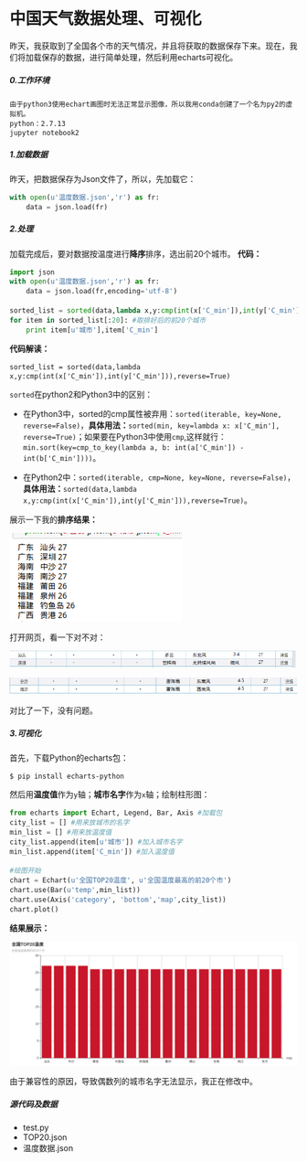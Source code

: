 # 中国天气数据处理、可视化
昨天，我获取到了全国各个市的天气情况，并且将获取的数据保存下来。现在，我们将加载保存的数据，进行简单处理，然后利用echarts可视化。
##### 0.工作环境
```
由于python3使用echart画图时无法正常显示图像，所以我用conda创建了一个名为py2的虚拟机。
python：2.7.13
jupyter notebook2
```
##### 1.加载数据
昨天，把数据保存为Json文件了，所以，先加载它：
```python
with open(u'温度数据.json','r') as fr:
    data = json.load(fr)

```

##### 2.处理
加载完成后，要对数据按温度进行**降序**排序，选出前20个城市。
**代码：**
```Python
import json
with open(u'温度数据.json','r') as fr:
    data = json.load(fr,encoding='utf-8')

sorted_list = sorted(data,lambda x,y:cmp(int(x['C_min']),int(y['C_min'])),reverse=True#表示降序排序)
for item in sorted_list[:20]: #取排好后的前20个城市
    print item[u'城市'],item['C_min']
```
**代码解读：**
```
sorted_list = sorted(data,lambda x,y:cmp(int(x['C_min']),int(y['C_min'])),reverse=True)
```
`sorted`在python2和Python3中的区别：
* 在Python3中，sorted的cmp属性被弃用：`sorted(iterable, key=None, reverse=False)`，**具体用法：**`sorted(min, key=lambda x: x['C_min'], reverse=True)`；如果要在Python3中使用`cmp`,这样就行：`min.sort(key=cmp_to_key(lambda a, b: int(a['C_min']) - int(b['C_min'])))`。

* 在Python2中：`sorted(iterable, cmp=None, key=None, reverse=False)`，**具体用法：**`sorted(data,lambda x,y:cmp(int(x['C_min']),int(y['C_min'])),reverse=True)`。

展示一下我的**排序结果：**

![](img/001.png)

打开网页，看一下对不对：

![](img/002.png)

![](img/003.png)

对比了一下，没有问题。

##### 3.可视化
首先，下载Python的echarts包：
```
$ pip install echarts-python
```
然后用**温度值**作为`y`轴；**城市名字**作为`x`轴；绘制柱形图：
```python
from echarts import Echart, Legend, Bar, Axis #加载包
city_list = [] #用来放城市的名字
min_list = [] #用来放温度值
city_list.append(item[u'城市']) #加入城市名字
min_list.append(item['C_min']) #加入温度值

#绘图开始
chart = Echart(u'全国TOP20温度', u'全国温度最高的前20个市')
chart.use(Bar(u'temp',min_list))
chart.use(Axis('category', 'bottom','map',city_list))
chart.plot()
```
**结果展示：**

![](img/004.png)

由于兼容性的原因，导致偶数列的城市名字无法显示，我正在修改中。

##### 源代码及数据
* test.py
* TOP20.json
* 温度数据.json

